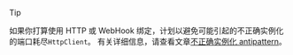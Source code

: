 > [!TIP]
>
> 如果你打算使用 HTTP 或 WebHook 绑定，计划以避免可能引起的不正确实例化的端口耗尽`HttpClient`。 有关详细信息，请查看文章[不正确实例化 antipattern](https://docs.microsoft.com/en-us/azure/architecture/antipatterns/improper-instantiation/)。
>
